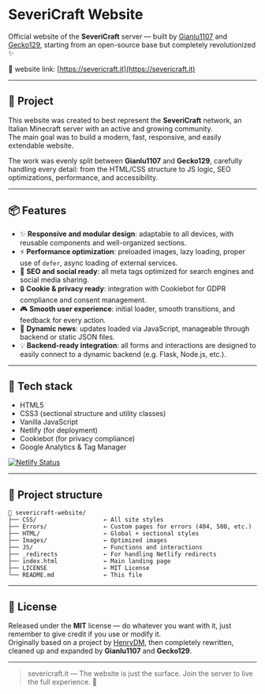 # SeveriCraft Website

Official website of the **SeveriCraft** server — built by [Gianlu1107](https://github.com/Gianlu1107) and [Gecko129](https://github.com/Gecko129), starting from an open-source base but completely revolutionized ✨

🔗 website link: [https://severicraft.it](https://severicraft.it)

---

## 🧠 Project

This website was created to best represent the **SeveriCraft** network, an Italian Minecraft server with an active and growing community.  
The main goal was to build a modern, fast, responsive, and easily extendable website.

The work was evenly split between **Gianlu1107** and **Gecko129**, carefully handling every detail: from the HTML/CSS structure to JS logic, SEO optimizations, performance, and accessibility.

---

## 📦 Features

- ✨ **Responsive and modular design**: adaptable to all devices, with reusable components and well-organized sections.  
- ⚡ **Performance optimization**: preloaded images, lazy loading, proper use of `defer`, async loading of external services.  
- 🧠 **SEO and social ready**: all meta tags optimized for search engines and social media sharing.  
- 🔒 **Cookie & privacy ready**: integration with Cookiebot for GDPR compliance and consent management.  
- 🎮 **Smooth user experience**: initial loader, smooth transitions, and feedback for every action.  
- 📰 **Dynamic news**: updates loaded via JavaScript, manageable through backend or static JSON files.  
- 💡 **Backend-ready integration**: all forms and interactions are designed to easily connect to a dynamic backend (e.g. Flask, Node.js, etc.).

---

## 🧰 Tech stack

- HTML5  
- CSS3 (sectional structure and utility classes)  
- Vanilla JavaScript  
- Netlify (for deployment)  
- Cookiebot (for privacy compliance)  
- Google Analytics & Tag Manager  

[![Netlify Status](https://api.netlify.com/api/v1/badges/2198401d-7966-4b51-9bb2-d88334a67bfc/deploy-status)](https://app.netlify.com/projects/severicraft-website/deploys)

---

## 📁 Project structure

```
📁 severicraft-website/
├── CSS/                   ← All site styles
├── Errors/                ← Custom pages for errors (404, 500, etc.)
├── HTML/                  ← Global + sectional styles
├── Images/                ← Optimized images
├── JS/                    ← Functions and interactions
├── _redirects             ← For handling Netlify redirects
├── index.html             ← Main landing page
├── LICENSE                ← MIT License
└── README.md              ← This file
```

---

## 📝 License

Released under the **MIT** license — do whatever you want with it, just remember to give credit if you use or modify it.  
Originally based on a project by [HenryDM](https://github.com/HenryDM), then completely rewritten, cleaned up and expanded by **Gianlu1107** and **Gecko129**.

---

> severicraft.it — The website is just the surface. Join the server to live the full experience. 🧨
